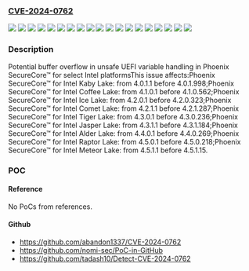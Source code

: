 ### [CVE-2024-0762](https://cve.mitre.org/cgi-bin/cvename.cgi?name=CVE-2024-0762)
![](https://img.shields.io/static/v1?label=Product&message=SecureCore%E2%84%A2%20for%20Intel%20Alder%20Lake&color=blue)
![](https://img.shields.io/static/v1?label=Product&message=SecureCore%E2%84%A2%20for%20Intel%20Coffee%20Lake&color=blue)
![](https://img.shields.io/static/v1?label=Product&message=SecureCore%E2%84%A2%20for%20Intel%20Comet%20Lake&color=blue)
![](https://img.shields.io/static/v1?label=Product&message=SecureCore%E2%84%A2%20for%20Intel%20Ice%20Lake&color=blue)
![](https://img.shields.io/static/v1?label=Product&message=SecureCore%E2%84%A2%20for%20Intel%20Jasper%20Lake&color=blue)
![](https://img.shields.io/static/v1?label=Product&message=SecureCore%E2%84%A2%20for%20Intel%20Kaby%20Lake&color=blue)
![](https://img.shields.io/static/v1?label=Product&message=SecureCore%E2%84%A2%20for%20Intel%20Meteor%20Lake&color=blue)
![](https://img.shields.io/static/v1?label=Product&message=SecureCore%E2%84%A2%20for%20Intel%20Raptor%20Lake&color=blue)
![](https://img.shields.io/static/v1?label=Product&message=SecureCore%E2%84%A2%20for%20Intel%20Tiger%20Lake&color=blue)
![](https://img.shields.io/static/v1?label=Version&message=4.0.1.1%3C%204.0.1.998%20&color=brighgreen)
![](https://img.shields.io/static/v1?label=Version&message=4.1.0.1%3C%204.1.0.562%20&color=brighgreen)
![](https://img.shields.io/static/v1?label=Version&message=4.2.0.1%3C%204.2.0.323%20&color=brighgreen)
![](https://img.shields.io/static/v1?label=Version&message=4.2.1.1%3C%204.2.1.287%20&color=brighgreen)
![](https://img.shields.io/static/v1?label=Version&message=4.3.0.1%3C%204.3.0.236%20&color=brighgreen)
![](https://img.shields.io/static/v1?label=Version&message=4.3.1.1%3C%204.3.1.184%20&color=brighgreen)
![](https://img.shields.io/static/v1?label=Version&message=4.4.0.1%3C%204.4.0.269%20&color=brighgreen)
![](https://img.shields.io/static/v1?label=Version&message=4.5.0.1%3C%204.5.0.218%20&color=brighgreen)
![](https://img.shields.io/static/v1?label=Version&message=4.5.1.1%3C%204.5.1.15%20&color=brighgreen)
![](https://img.shields.io/static/v1?label=Vulnerability&message=n%2Fa&color=brighgreen)

### Description

Potential buffer overflow in unsafe UEFI variable handling in Phoenix SecureCore™ for select Intel platformsThis issue affects:Phoenix SecureCore™ for Intel Kaby Lake: from 4.0.1.1 before 4.0.1.998;Phoenix SecureCore™ for Intel Coffee Lake: from 4.1.0.1 before 4.1.0.562;Phoenix SecureCore™ for Intel Ice Lake: from 4.2.0.1 before 4.2.0.323;Phoenix SecureCore™ for Intel Comet Lake: from 4.2.1.1 before 4.2.1.287;Phoenix SecureCore™ for Intel Tiger Lake: from 4.3.0.1 before 4.3.0.236;Phoenix SecureCore™ for Intel Jasper Lake: from 4.3.1.1 before 4.3.1.184;Phoenix SecureCore™ for Intel Alder Lake: from 4.4.0.1 before 4.4.0.269;Phoenix SecureCore™ for Intel Raptor Lake: from 4.5.0.1 before 4.5.0.218;Phoenix SecureCore™ for Intel Meteor Lake: from 4.5.1.1 before 4.5.1.15.

### POC

#### Reference
No PoCs from references.

#### Github
- https://github.com/abandon1337/CVE-2024-0762
- https://github.com/nomi-sec/PoC-in-GitHub
- https://github.com/tadash10/Detect-CVE-2024-0762

